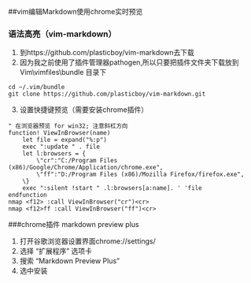 ##vim编辑Markdown使用chrome实时预览

### 语法高亮（vim-markdown）
1. 到https://github.com/plasticboy/vim-markdown去下载
2. 因为我之前使用了插件管理器pathogen,所以只要把插件文件夹下载放到 Vim\vimfiles\bundle 目录下
```
cd ~/.vim/bundle
git clone https://github.com/plasticboy/vim-markdown.git
```
3. 设置快捷键预览（需要安装chrome插件）
```
" 在浏览器预览 for win32; 注意斜杠方向
function! ViewInBrowser(name)
    let file = expand("%:p")
    exec ":update " . file
    let l:browsers = {
        \"cr":"C:/Program Files (x86)/Google/Chrome/Application/chrome.exe",
        \"ff":"D:/Program Files (x86)/Mozilla Firefox/firefox.exe",
    \}
    exec ":silent !start " .l:browsers[a:name]. ' 'file
endfunction
nmap <f12> :call ViewInBrowser("cr")<cr>
nmap <f12>ff :call ViewInBrowser("ff")<cr>
```

###chrome插件 markdown preview plus
1. 打开谷歌浏览器设置界面chrome://settings/
2. 选择 “扩展程序” 选项卡
3. 搜索 “Markdown Preview Plus”
4. 选中安装
